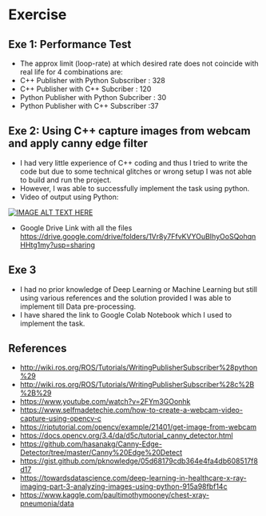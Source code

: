 # Exercise
## Exe 1: Performance Test
- The approx limit (loop-rate) at which desired rate does not coincide with real life for 4 combinations are:
- C++ Publisher with Python Subscriber : 328
- C++ Publisher with C++ Subcriber : 120
- Python Publisher with Python Subcriber : 30
- Python Publisher with C++ Subscriber :37
## Exe 2: Using C++ capture images from webcam and apply canny edge filter
- I had very little experience of C++ coding and thus I tried to write the code but due to some technical glitches or wrong setup I was not able to build and run the project.
- However, I was able to successfully implement the task using python.
-  Video of output using Python:

[![IMAGE ALT TEXT HERE](https://img.youtube.com/vi/Zp_s-vLr7Js/0.jpg)](https://youtu.be/Zp_s-vLr7Js)

- Google Drive Link with all the files
https://drive.google.com/drive/folders/1Vr8y7FfvKVYOuBIhyOoSQohqnHHtg1my?usp=sharing

## Exe 3
- I had no prior knowledge of Deep Learning or Machine Learning but still using various references and the solution provided I was able to implement till Data pre-processing.
- I have shared the link to Google Colab Notebook which I used to implement the task.  

## References

- http://wiki.ros.org/ROS/Tutorials/WritingPublisherSubscriber%28python%29
- http://wiki.ros.org/ROS/Tutorials/WritingPublisherSubscriber%28c%2B%2B%29
- https://www.youtube.com/watch?v=2FYm3GOonhk
- https://www.selfmadetechie.com/how-to-create-a-webcam-video-capture-using-opencv-c
- https://riptutorial.com/opencv/example/21401/get-image-from-webcam
- https://docs.opencv.org/3.4/da/d5c/tutorial_canny_detector.html
- https://github.com/hasanakg/Canny-Edge-Detector/tree/master/Canny%20Edge%20Detect
- https://gist.github.com/pknowledge/05d68179cdb364e4fa4db608517f8d17
- https://towardsdatascience.com/deep-learning-in-healthcare-x-ray-imaging-part-3-analyzing-images-using-python-915a98fbf14c
- https://www.kaggle.com/paultimothymooney/chest-xray-pneumonia/data
